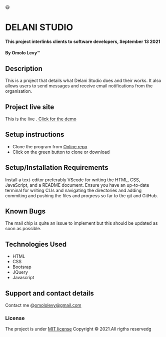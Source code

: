 :satisfied:
# DELANI STUDIO
#### This project interlinks clients to software developers,  September 13 2021
#### By **Omolo Levy**&trade;

## Description
This is a project that details what Delani Studio does and their works. It also allows users to send messages and receive email notifications from the organisation.
## Project live site
  This is the live .[ Click for the demo](https://omololevy.github.io/Delani-Studio/)

## Setup instructions
* Clone the program from [Online repo](https://github.com/omololevy/Delani-Studio)
* Click on the green button to clone or download

## Setup/Installation Requirements

Install a text-editor preferably VScode for writing the HTML, CSS, JavaScript, and a README document.
Ensure you have an up-to-date terminal for writing CLIs and navigating the directories and adding commiting and pushing the files and progress so far to the git and GitHub. 

## Known Bugs
The mail chip is quite an issue to implement but this should be updated as soon as possible.

## Technologies Used
* HTML
* CSS
* Bootsrap
* JQuery
* Javascript

## Support and contact details
Contact me @omololevy@gmail.com
### License
The project is under [MIT license](https://github.com/omololevy/Delani-Studio/blob/master/LICENSE)
Copyright &copy; 2021.All rigths reservedg
  